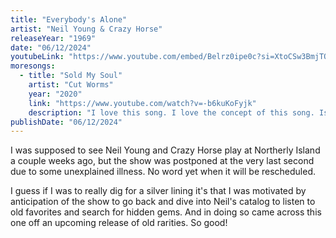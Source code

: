 ```yaml
---
title: "Everybody's Alone"
artist: "Neil Young & Crazy Horse"
releaseYear: "1969"
date: "06/12/2024"
youtubeLink: "https://www.youtube.com/embed/Belrz0ipe0c?si=XtoCSw3BmjTOBcrv"
moresongs:
  - title: "Sold My Soul"
    artist: "Cut Worms"
    year: "2020"
    link: "https://www.youtube.com/watch?v=-b6kuKoFyjk"
    description: "I love this song. I love the concept of this song. Is it a metaphor for being an artist in the music business? Perhaps. The nice melody is just icing on the cake."
publishDate: "06/12/2024"
---
```


I was supposed to see Neil Young and Crazy Horse play at Northerly Island a couple weeks ago, but the show was postponed at the very last second due to some unexplained illness. No word yet when it will be rescheduled.

I guess if I was to really dig for a silver lining it's that I was motivated by anticipation of the show to go back and dive into Neil's catalog to listen to old favorites and search for hidden gems. And in doing so came across this one off an upcoming release of old rarities. So good!
